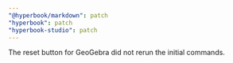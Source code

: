```yaml
---
"@hyperbook/markdown": patch
"hyperbook": patch
"hyperbook-studio": patch
---
```


The reset button for GeoGebra did not rerun the initial commands.
